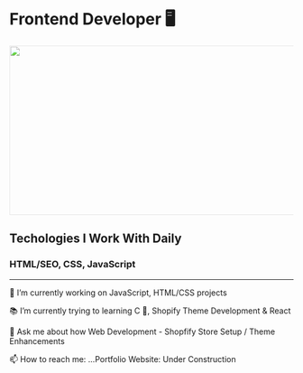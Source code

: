 <h1>Frontend Developer 🖥</h1> 


<img src="https://cdn.pixabay.com/photo/2022/01/17/09/03/program-6944163__480.jpg" style="height: 300px; width: 1200px; object-fit: cover; filter: brightness(1.2)">

<h2>Techologies I Work With Daily</h2>
<h3>HTML/SEO, CSS, JavaScript</h3>

<hr/>

<p>🛒 I’m currently working on JavaScript, HTML/CSS projects</p>
<p>📚 I’m currently trying to learning C 💾, Shopify Theme Development & React</p>
<p>💬 Ask me about how Web Development - Shopfify Store Setup / Theme Enhancements</p>
<p>📫 How to reach me: ...Portfolio Website: Under Construction</p>
